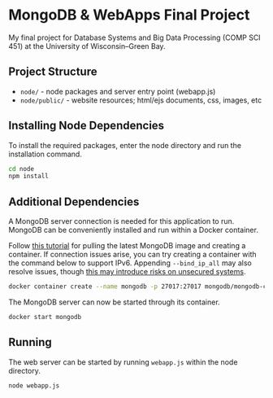 # MongoDB & WebApps Final Project

My final project for Database Systems and Big Data Processing (COMP SCI 451) at the University of Wisconsin–Green Bay.

## Project Structure

* `node/` - node packages and server entry point (webapp.js)
* `node/public/` - website resources; html/ejs documents, css, images, etc


## Installing Node Dependencies

To install the required packages, enter the node directory and run the installation command.
```bash
cd node
npm install
```

## Additional Dependencies

A MongoDB server connection is needed for this application to run.
MongoDB can be conveniently installed and run within a Docker container.

Follow [this tutorial](https://www.mongodb.com/docs/manual/tutorial/install-mongodb-community-with-docker/) for pulling the latest MongoDB image and creating a container.
If connection issues arise, you can try creating a container with the command below to support IPv6. Appending `--bind_ip_all` may also resolve issues, though [this may introduce risks on unsecured systems](https://www.mongodb.com/docs/v4.4/core/security-mongodb-configuration/).

```bash
docker container create --name mongodb -p 27017:27017 mongodb/mongodb-community-server:latest --ipv6
```

The MongoDB server can now be started through its container.
```bash 
docker start mongodb
```

## Running

The web server can be started by running `webapp.js` within the node directory.
```bash
node webapp.js
```
